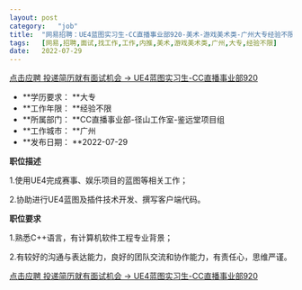 ```yaml
---
layout:	post
category:	"job"
title:	"网易招聘：UE4蓝图实习生-CC直播事业部920-美术-游戏美术类-广州大专经验不限"
tags:	[网易,招聘,面试,找工作,工作,内推,美术,游戏美术类,广州,大专,经验不限]
date:	2022-07-29
---
```


[点击应聘 投递简历就有面试机会 ->  UE4蓝图实习生-CC直播事业部920](http://mobile.bole.netease.com/bole/boleDetail?id=35501&employeeId=346f03c3cda5f04c&key=all)



- **学历要求： **大专
- **工作年限： **经验不限
- **所属部门： **CC直播事业部-径山工作室-鉴远堂项目组
- **工作城市： **广州
- **发布日期： **2022-07-29



**职位描述**

1.使用UE4完成赛事、娱乐项目的蓝图等相关工作；

2.协助进行UE4蓝图及插件技术开发、撰写客户端代码。



**职位要求**

1.熟悉C++语言，有计算机软件工程专业背景；

2.有较好的沟通与表达能力，良好的团队交流和协作能力，有责任心，思维严谨。



[点击应聘 投递简历就有面试机会 ->  UE4蓝图实习生-CC直播事业部920](http://mobile.bole.netease.com/bole/boleDetail?id=35501&employeeId=346f03c3cda5f04c&key=all)